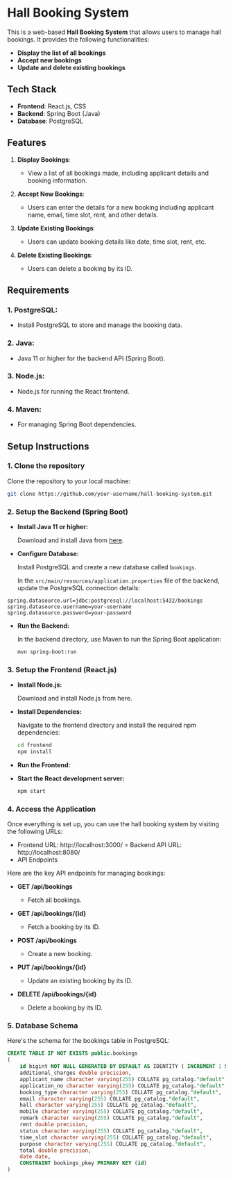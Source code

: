 # Hall Booking System

This is a web-based **Hall Booking System** that allows users to manage hall bookings. It provides the following functionalities:

- **Display the list of all bookings**
- **Accept new bookings**
- **Update and delete existing bookings**

## Tech Stack

- **Frontend**: React.js, CSS
- **Backend**: Spring Boot (Java)
- **Database**: PostgreSQL

## Features

1. **Display Bookings**:
   - View a list of all bookings made, including applicant details and booking information.
   
2. **Accept New Bookings**:
   - Users can enter the details for a new booking including applicant name, email, time slot, rent, and other details.

3. **Update Existing Bookings**:
   - Users can update booking details like date, time slot, rent, etc.

4. **Delete Existing Bookings**:
   - Users can delete a booking by its ID.

## Requirements

### 1. **PostgreSQL**:
   - Install PostgreSQL to store and manage the booking data.

### 2. **Java**:
   - Java 11 or higher for the backend API (Spring Boot).
   
### 3. **Node.js**:
   - Node.js for running the React frontend.

### 4. **Maven**:
   - For managing Spring Boot dependencies.

## Setup Instructions

### 1. Clone the repository

Clone the repository to your local machine:

```bash
git clone https://github.com/your-username/hall-booking-system.git
```

### 2. Setup the Backend (Spring Boot)

- **Install Java 11 or higher:**

  Download and install Java from [here](https://www.oracle.com/java/technologies/javase-jdk11-downloads.html).

- **Configure Database:**

  Install PostgreSQL and create a new database called `bookings`.

  In the `src/main/resources/application.properties` file of the backend, update the PostgreSQL connection details:


```properties
spring.datasource.url=jdbc:postgresql://localhost:5432/bookings
spring.datasource.username=your-username
spring.datasource.password=your-password
```

- **Run the Backend:**

   In the backend directory, use Maven to run the Spring Boot application:
   ```bash
   mvn spring-boot:run
   ```

### 3. Setup the Frontend (React.js)
- **Install Node.js:**

   Download and install Node.js from here.

- **Install Dependencies:**

   Navigate to the frontend directory and install the required npm dependencies:
   ```bash
   cd frontend
   npm install
   ```
   
- **Run the Frontend:**

- **Start the React development server:**
   ```bash
   npm start
   ```
### 4. Access the Application
   Once everything is set up, you can use the hall booking system by visiting the following URLs:

  - Frontend URL: http://localhost:3000/
  = Backend API URL: http://localhost:8080/
  - API Endpoints
   
   Here are the key API endpoints for managing bookings:

  - **GET /api/bookings**
      - Fetch all bookings.
   
  - **GET /api/bookings/{id}**
     - Fetch a booking by its ID.
   
  - **POST /api/bookings**
     -  Create a new booking.
   
  - **PUT /api/bookings/{id}**
     -  Update an existing booking by its ID.
   
  - **DELETE /api/bookings/{id}**
      - Delete a booking by its ID.


   ### 5. Database Schema
    
   Here's the schema for the bookings table in PostgreSQL:


   ```sql
   CREATE TABLE IF NOT EXISTS public.bookings
   (
       id bigint NOT NULL GENERATED BY DEFAULT AS IDENTITY ( INCREMENT 1 START 1 MINVALUE 1 MAXVALUE 9223372036854775807 CACHE 1 ),
       additional_charges double precision,
       applicant_name character varying(255) COLLATE pg_catalog."default",
       application_no character varying(255) COLLATE pg_catalog."default",
       booking_type character varying(255) COLLATE pg_catalog."default",
       email character varying(255) COLLATE pg_catalog."default",
       hall character varying(255) COLLATE pg_catalog."default",
       mobile character varying(255) COLLATE pg_catalog."default",
       remark character varying(255) COLLATE pg_catalog."default",
       rent double precision,
       status character varying(255) COLLATE pg_catalog."default",
       time_slot character varying(255) COLLATE pg_catalog."default",
       purpose character varying(255) COLLATE pg_catalog."default",
       total double precision,
       date date,
       CONSTRAINT bookings_pkey PRIMARY KEY (id)
   )
   ```


